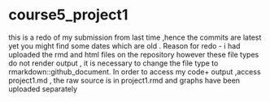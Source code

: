 # course5_project1
this is a redo of my submission from last time ,hence the commits are latest yet you might find some dates which are old . Reason for redo - i had uploaded the rmd and html files on the repository however these file types do not render output , it is necessary to change the file type to rmarkdown::github_document. In order to access my code+ output ,access project1.md , the raw source is in project1.rmd and graphs have been uploaded separately
